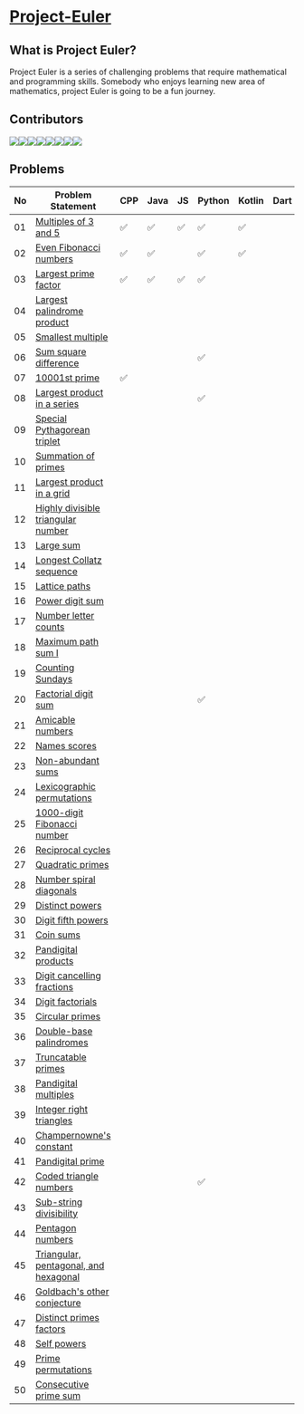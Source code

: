 # [Project-Euler](https://projecteuler.net/archives)

## What is Project Euler?

Project Euler is a series of challenging problems that require mathematical and programming skills. Somebody who enjoys learning new area of mathematics, project Euler is going to be a fun journey.

## Contributors  
[![](https://sourcerer.io/fame/imabhishekkumar/RisingLight/Project-Euler/images/0)](https://sourcerer.io/fame/imabhishekkumar/RisingLight/Project-Euler/links/0)[![](https://sourcerer.io/fame/imabhishekkumar/RisingLight/Project-Euler/images/1)](https://sourcerer.io/fame/imabhishekkumar/RisingLight/Project-Euler/links/1)[![](https://sourcerer.io/fame/imabhishekkumar/RisingLight/Project-Euler/images/2)](https://sourcerer.io/fame/imabhishekkumar/RisingLight/Project-Euler/links/2)[![](https://sourcerer.io/fame/imabhishekkumar/RisingLight/Project-Euler/images/3)](https://sourcerer.io/fame/imabhishekkumar/RisingLight/Project-Euler/links/3)[![](https://sourcerer.io/fame/imabhishekkumar/RisingLight/Project-Euler/images/4)](https://sourcerer.io/fame/imabhishekkumar/RisingLight/Project-Euler/links/4)[![](https://sourcerer.io/fame/imabhishekkumar/RisingLight/Project-Euler/images/5)](https://sourcerer.io/fame/imabhishekkumar/RisingLight/Project-Euler/links/5)[![](https://sourcerer.io/fame/imabhishekkumar/RisingLight/Project-Euler/images/6)](https://sourcerer.io/fame/imabhishekkumar/RisingLight/Project-Euler/links/6)[![](https://sourcerer.io/fame/imabhishekkumar/RisingLight/Project-Euler/images/7)](https://sourcerer.io/fame/imabhishekkumar/RisingLight/Project-Euler/links/7)

## Problems

| No | Problem Statement | CPP | Java | JS | Python | Kotlin | Dart |
|----|-------------------|-----|------|----|--------|--------|------|
|01	|[Multiples of 3 and 5](https://projecteuler.net/problem=1)| :white_check_mark:    | :white_check_mark:     |  :white_check_mark:  |  :white_check_mark:      |   :white_check_mark:     |      |
|02	|[Even Fibonacci numbers](https://projecteuler.net/problem=2)| :white_check_mark:    | :white_check_mark:     |    |    :white_check_mark:    |    :white_check_mark:    |      |
|03|	[Largest prime factor](https://projecteuler.net/problem=3)|  :white_check_mark:   |   :white_check_mark:   |  :white_check_mark:  |  :white_check_mark:      |        |      |
|04	|[Largest palindrome product](https://projecteuler.net/problem=4)|     |      |    |        |        |      |
|05	|[Smallest multiple](https://projecteuler.net/problem=5)|     |      |    |        |        |      |
|06|	[Sum square difference](https://projecteuler.net/problem=6)|     |      |    |    :white_check_mark:    |        |      |
|07	|[10001st prime](https://projecteuler.net/problem=7)| :white_check_mark:    |      |    |        |        |      |
|08|	[Largest product in a series](https://projecteuler.net/problem=8)|     |      |    |    :white_check_mark:    |        |      |
|09|	[Special Pythagorean triplet](https://projecteuler.net/problem=9)|     |      |    |        |        |      |
|10	|[Summation of primes](https://projecteuler.net/problem=10)|     |      |    |        |        |      |
|11	|[Largest product in a grid](https://projecteuler.net/problem=11)|     |      |    |        |        |      |
|12|	[Highly divisible triangular number](https://projecteuler.net/problem=12)|     |      |    |        |        |      |
|13|	[Large sum](https://projecteuler.net/problem=13)|     |      |    |        |        |      |
|14|	[Longest Collatz sequence](https://projecteuler.net/problem=14)|     |      |    |        |        |      |
|15	|[Lattice paths](https://projecteuler.net/problem=15)|     |      |    |        |        |      |
|16	|[Power digit sum](https://projecteuler.net/problem=16)|     |      |    |        |        |      |
|17|	[Number letter counts](https://projecteuler.net/problem=17)|     |      |    |        |        |      |
|18	|[Maximum path sum I](https://projecteuler.net/problem=18)|     |      |    |        |        |      |
|19	|[Counting Sundays](https://projecteuler.net/problem=19)|     |      |    |        |        |      |
|20	|[Factorial digit sum](https://projecteuler.net/problem=20)|     |      |    |  :white_check_mark:      |        |      |
|21|	[Amicable numbers](https://projecteuler.net/problem=21)|     |      |    |        |        |      |
|22	|[Names scores](https://projecteuler.net/problem=22)|     |      |    |        |        |      |
|23|	[Non-abundant sums](https://projecteuler.net/problem=23)|     |      |    |        |        |      |
|24|	[Lexicographic permutations](https://projecteuler.net/problem=24)|     |      |    |        |        |      |
|25|	[1000-digit Fibonacci number](https://projecteuler.net/problem=25)|     |      |    |        |        |      |
|26|	[Reciprocal cycles](https://projecteuler.net/problem=26)|     |      |    |        |        |      |
|27|	[Quadratic primes](https://projecteuler.net/problem=27)|     |      |    |        |        |      |
|28	|[Number spiral diagonals](https://projecteuler.net/problem=28)|     |      |    |        |        |      |
|29	|[Distinct powers](https://projecteuler.net/problem=29)|     |      |    |        |        |      |
|30|	[Digit fifth powers](https://projecteuler.net/problem=30)|     |      |    |        |        |      |
|31|	[Coin sums	](https://projecteuler.net/problem=31)|     |      |    |        |        |      |
|32|	[Pandigital products](https://projecteuler.net/problem=32)|     |      |    |        |        |      |
|33	|[Digit cancelling fractions](https://projecteuler.net/problem=33)|     |      |    |        |        |      |
|34	|[Digit factorials](https://projecteuler.net/problem=34)|     |      |    |        |        |      |
|35|	[Circular primes](https://projecteuler.net/problem=35)|     |      |    |        |        |      |
|36|	[Double-base palindromes](https://projecteuler.net/problem=36)|     |      |    |        |        |      |
|37|	[Truncatable primes](https://projecteuler.net/problem=37)|     |      |    |        |        |      |
|38	|[Pandigital multiples](https://projecteuler.net/problem=38)|     |      |    |        |        |      |
|39|	[Integer right triangles](https://projecteuler.net/problem=39)|     |      |    |        |        |      |
|40|	[Champernowne's constant](https://projecteuler.net/problem=40)|     |      |    |        |        |      |
|41|	[Pandigital prime](https://projecteuler.net/problem=41)|     |      |    |        |        |      |
|42	|[Coded triangle numbers](https://projecteuler.net/problem=42)|     |      |    |   :white_check_mark:     |        |      |
|43	|[Sub-string divisibility](https://projecteuler.net/problem=43)|     |      |    |        |        |      |
|44	|[Pentagon numbers](https://projecteuler.net/problem=44)|     |      |    |        |        |      |
|45|	[Triangular, pentagonal, and hexagonal](https://projecteuler.net/problem=45)|     |      |    |        |        |      |
|46	|[Goldbach's other conjecture](https://projecteuler.net/problem=46)|     |      |    |        |        |      |
|47|	[Distinct primes factors](https://projecteuler.net/problem=47)|     |      |    |        |        |      |
|48|	[Self powers](https://projecteuler.net/problem=48)|     |      |    |        |        |      |
|49|	[Prime permutations](https://projecteuler.net/problem=49)|     |      |    |        |        |      |
|50|	[Consecutive prime sum](https://projecteuler.net/problem=50)|     |      |    |        |        |      |
